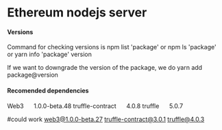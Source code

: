 # Ethereum nodejs server

#### Versions 
Command for checking versions is 
npm list 'package' or npm ls 'package'
or
yarn info 'package' version

If we want to downgrade the version of the package, we do
yarn add package@version

#### Recomended dependencies
Web3&nbsp;&nbsp;&nbsp;&nbsp;&nbsp;&nbsp;1.0.0-beta.48
truffle-contract&nbsp;&nbsp;&nbsp;&nbsp;&nbsp;&nbsp;4.0.8
truffle&nbsp;&nbsp;&nbsp;&nbsp;&nbsp;&nbsp;5.0.7

#could work
web3@1.0.0-beta.27
truffle-contract@3.0.1
truffle@4.0.3